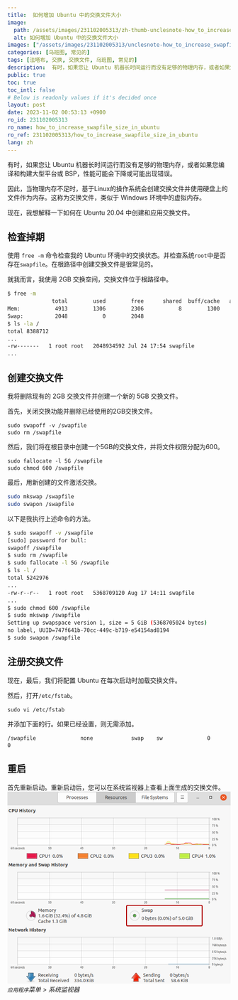 ```yaml
---
title:  如何增加 Ubuntu 中的交换文件大小
image:
  path: /assets/images/231102005313/zh-thumb-unclesnote-how_to_increase_swapfile_size_in_ubuntu.png
  alt: 如何增加 Ubuntu 中的交换文件大小
images: ["/assets/images/231102005313/unclesnote-how_to_increase_swapfile_size_in_ubuntu-applications_menu_system_monitor.png"]
categories: [乌班图, 常见的]
tags: [法塔布, 交换, 交换文件, 乌班图, 常见的]
description:  有时，如果您让 Ubuntu 机器长时间运行而没有足够的物理内存，或者如果您编译和构建大型平台或 BSP，性能可能会下降或可能出现错误。因此，当物理内存不足时，基于Linux的操作系统会创建交换文件并使用硬盘上的文件作为内存。这称为交换文件，类似于 Windows 环境中的虚拟内存。现在，我想解释一下如何在 Ubun
public: true
toc: true
toc_intl: false
# Below is readonly values if it's decided once
layout: post
date: 2023-11-02 00:53:13 +0900
ro_id: 231102005313
ro_name: how_to_increase_swapfile_size_in_ubuntu
ro_ref: 231102005313/how_to_increase_swapfile_size_in_ubuntu
lang: zh
---
```

有时，如果您让 Ubuntu 机器长时间运行而没有足够的物理内存，或者如果您编译和构建大型平台或 BSP，性能可能会下降或可能出现错误。  

因此，当物理内存不足时，基于Linux的操作系统会创建交换文件并使用硬盘上的文件作为内存。这称为交换文件，类似于 Windows 环境中的虚拟内存。  

现在，我想解释一下如何在 Ubuntu 20.04 中创建和应用交换文件。  
## 检查掉期
使用 `free -m` 命令检查我的 Ubuntu 环境中的交换状态。并检查系统`root`中是否存在`swapfile`。在根路径中创建交换文件是很常见的。  

就我而言，我使用 2GB 交换空间，交换文件位于根路径中。  

````bash
$ free -m
              total        used        free      shared  buff/cache   available
Mem:           4913        1306        2306           8        1300        3359
Swap:          2048           0        2048
$ ls -la /
total 8388712
...
-rw-------   1 root root   2048934592 Jul 24 17:54 swapfile
...
````
## 创建交换文件
我将删除现有的 2GB 交换文件并创建一个新的 5GB 交换文件。  

首先，关闭交换功能并删除已经使用的2GB交换文件。  

```shell
sudo swapoff -v /swapfile
sudo rm /swapfile
```
然后，我们将在根目录中创建一个5GB的交换文件，并将文件权限分配为600。  

```shell
sudo fallocate -l 5G /swapfile
sudo chmod 600 /swapfile 
```
最后，用新创建的文件激活交换。  

```bash
sudo mkswap /swapfile
sudo swapon /swapfile
```
以下是我执行上述命令的方法。  

```bash
$ sudo swapoff -v /swapfile
[sudo] password for bull: 
swapoff /swapfile
$ sudo rm /swapfile
$ sudo fallocate -l 5G /swapfile
$ ls -l /
total 5242976
...
-rw-r--r--   1 root root   5368709120 Aug 17 14:11 swapfile
...
$ sudo chmod 600 /swapfile 
$ sudo mkswap /swapfile
Setting up swapspace version 1, size = 5 GiB (5368705024 bytes)
no label, UUID=747f641b-70cc-449c-b719-e54154ad8194
$ sudo swapon /swapfile
```
## 注册交换文件
现在，最后，我们将配置 Ubuntu 在每次启动时加载交换文件。  

然后，打开`/etc/fstab`。  

```shell
sudo vi /etc/fstab    
```
并添加下面的行。如果已经设置，则无需添加。  

```shell
/swapfile              none            swap    sw              0       0
```
## 重启
首先重新启动。重新启动后，您可以在系统监视器上查看上面生成的交换文件。  
![`应用程序`菜单 > 系统监视器](/assets/images/231102005313/unclesnote-how_to_increase_swapfile_size_in_ubuntu-applications_menu_system_monitor.png)
_`应用程序`菜单 > 系统监视器_

